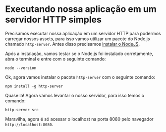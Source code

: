 # Executando nossa aplicação em um servidor HTTP simples

Precisamos executar nossa aplicação em um servidor HTTP para podermos carregar nossos assets, para isso vamos utilizar um pacote do Node.js chamado `http-server`. Antes disso precisamos [instalar o NodeJS](https://nodejs.org/en/).

Após a instalação, vamos testar se o Node.js foi instalado corretamente, abra o terminal e entre com o seguinte comando:

```
node --version
```

Ok, agora vamos instalar o pacote `http-server` com o seguinte comando:

```
npm install -g http-server
```

Quase lá! Agora vamos levantar o nosso servidor, para isso temos o comando:

```
http-server src
```

Maravilha, agora é só acessar o localhost na porta 8080 pelo navegador `http://localhost:8080`.
